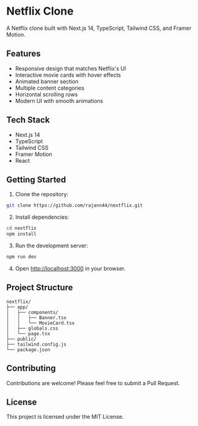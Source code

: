 # Netflix Clone

A Netflix clone built with Next.js 14, TypeScript, Tailwind CSS, and Framer Motion.

## Features

- Responsive design that matches Netflix's UI
- Interactive movie cards with hover effects
- Animated banner section
- Multiple content categories
- Horizontal scrolling rows
- Modern UI with smooth animations

## Tech Stack

- Next.js 14
- TypeScript
- Tailwind CSS
- Framer Motion
- React

## Getting Started

1. Clone the repository:
```bash
git clone https://github.com/rajann44/nextflix.git
```

2. Install dependencies:
```bash
cd nextflix
npm install
```

3. Run the development server:
```bash
npm run dev
```

4. Open [http://localhost:3000](http://localhost:3000) in your browser.

## Project Structure

```
nextflix/
├── app/
│   ├── components/
│   │   ├── Banner.tsx
│   │   └── MovieCard.tsx
│   ├── globals.css
│   └── page.tsx
├── public/
├── tailwind.config.js
└── package.json
```

## Contributing

Contributions are welcome! Please feel free to submit a Pull Request.

## License

This project is licensed under the MIT License. 